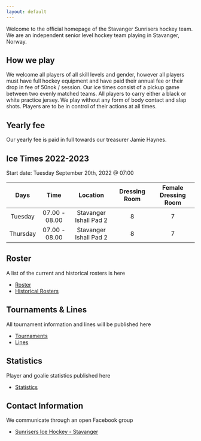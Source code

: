 ```yaml
---
layout: default
---
```

Welcome to the official homepage of the Stavanger Sunrisers hockey team. We are an independent senior level hockey team playing in Stavanger, Norway.

## How we play
We welcome all players of all skill levels and gender, however all players must have full hockey equipment and have paid their annual fee or their drop in fee of 50nok / session. Our ice times consist of a pickup game between two evenly matched teams. All players to carry either a black or white practice jersey. We play without any form of body contact and slap shots. Players are to be in control of their actions at all times.

## Yearly fee
Our yearly fee is paid in full towards our treasurer Jamie Haynes.

## Ice Times 2022-2023

Start date: Tuesday September 20th, 2022 @ 07:00

|Days|Time|Location|Dressing Room|Female Dressing Room|
|:-:|:-:|:-:|:-:|:-:|
|Tuesday|07.00 - 08.00|Stavanger Ishall Pad 2|8|7|
|Thursday|07.00 - 08.00|Stavanger Ishall Pad 2|8|7|

## Roster
A list of the current and historical rosters is here
* [Roster](./roster.md)
* [Historical Rosters](./roster-legacy.md)

## Tournaments & Lines
All tournament information and lines will be published here
* [Tournaments](./tournaments.md)
* [Lines](./lines.md)

## Statistics
Player and goalie statistics published here
* [Statistics](./statistics.md)

## Contact Information
We communicate through an open Facebook group
* [Sunrisers Ice Hockey - Stavanger](https://www.facebook.com/groups/27190567208)
